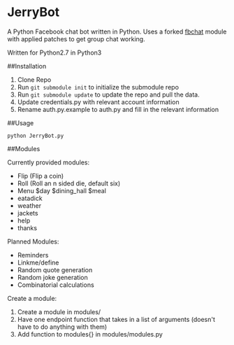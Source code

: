 # JerryBot

A Python Facebook chat bot written in Python.  Uses a forked [fbchat](https://pypi.python.org/pypi/fbchat/) module with applied patches to get group chat working.

Written for Python2.7 in Python3

##Installation

1. Clone Repo
2. Run
`git submodule init`
to initialize the submodule repo
3. Run
`git submodule update`
to update the repo and pull the data.
4. Update credentials.py with relevant account information
5. Rename auth.py.example to auth.py and fill in the relevant information

##Usage

`python JerryBot.py`

##Modules

Currently provided modules:
 * Flip (Flip a coin)
 * Roll (Roll an n sided die, default six)
 * Menu $day $dining_hall $meal
 * eatadick 
 * weather
 * jackets
 * help
 * thanks
 
Planned Modules:
 * Reminders
 * Linkme/define
 * Random quote generation
 * Random joke generation
 * Combinatorial calculations
 
Create a module:

1. Create a module in modules/
2. Have one endpoint function that takes in a list of arguments (doesn't have to do anything with them)
3. Add function to modules{} in modules/modules.py
